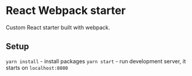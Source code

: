 # React Webpack starter

Custom React starter built with webpack.

## Setup

`yarn install` - install packages
`yarn start` - run development server, it starts on `localhost:8080`
